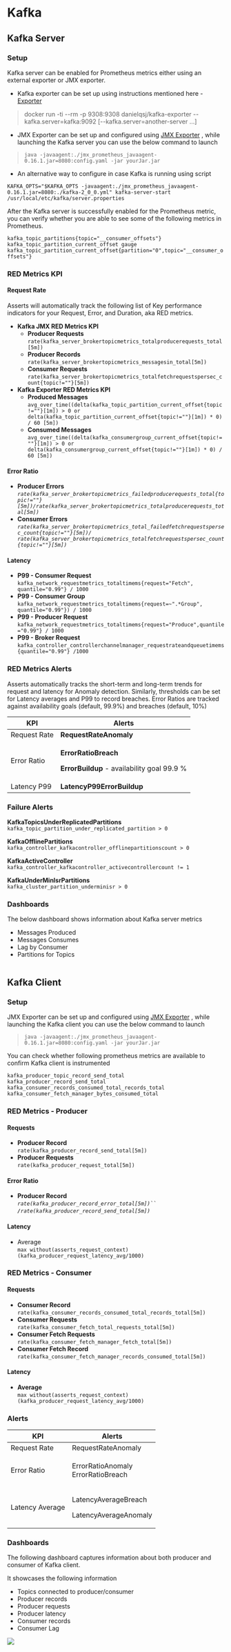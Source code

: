 # Kafka

## Kafka Server <a href="#kafka-server" id="kafka-server"></a>

### Setup <a href="#setup" id="setup"></a>

Kafka server can be enabled for Prometheus metrics either using an external exporter or JMX exporter.

* Kafka exporter can be set up using instructions mentioned here - [Exporter](https://github.com/danielqsj/kafka\_exporter)

> docker run -ti --rm -p 9308:9308 danielqsj/kafka-exporter --kafka.server=kafka:9092 \[--kafka.server=another-server ...]

* JMX Exporter can be set up and configured using [JMX Exporter](https://github.com/prometheus/jmx\_exporter) , while launching the Kafka server you can use the below command to launch

> `java -javaagent:./jmx_prometheus_javaagent-0.16.1.jar=8080:config.yaml -jar yourJar.jar`

* An alternative way to configure in case Kafka is running using script

`KAFKA_OPTS="$KAFKA_OPTS -javaagent:./jmx_prometheus_javaagent-0.16.1.jar=8080:./kafka-2_0_0.yml" kafka-server-start /usr/local/etc/kafka/server.properties`

After the Kafka server is successfully enabled for the Prometheus metric, you can verify whether you are able to see some of the following metrics in Prometheus.

`kafka_topic_partitions{topic="__consumer_offsets"}` \
`kafka_topic_partition_current_offset gauge kafka_topic_partition_current_offset{partition="0",topic="__consumer_offsets"}`

### RED Metrics KPI <a href="#metrics" id="metrics"></a>

#### Request Rate

Asserts will automatically track the following list of Key performance indicators for your Request, Error, and Duration, aka RED metrics.

* **Kafka JMX RED Metrics KPI**
  * **Producer Requests** \
    `rate(kafka_server_brokertopicmetrics_totalproducerequests_total[5m])`
  * **Producer Records**\
    `rate(kafka_server_brokertopicmetrics_messagesin_total[5m])`
  * **Consumer Requests**\
    `rate(kafka_server_brokertopicmetrics_totalfetchrequestspersec_count{topic!=""}[5m])`
* **Kafka Exporter RED Metrics KPI**
  * **Produced Messages**\
    &#x20;`avg_over_time((delta(kafka_topic_partition_current_offset{topic!=""}[1m]) > 0 or delta(kafka_topic_partition_current_offset{topic!=""}[1m]) * 0) / 60 [5m])`
  * **Consumed Messages**\
    `avg_over_time((delta(kafka_consumergroup_current_offset{topic!=""}[1m]) > 0 or delta(kafka_consumergroup_current_offset{topic!=""}[1m]) * 0) / 60 [5m])`

#### Error Ratio

* **Producer Errors**\
  _`rate(kafka_server_brokertopicmetrics_failedproducerequests_total{topic!=""}[5m])/rate(kafka_server_brokertopicmetrics_totalproducerequests_total[5m])`_
* **Consumer Errors**\
  _`rate(kafka_server_brokertopicmetrics_total_failedfetchrequestspersec_count{topic!=""}[5m])/ rate(kafka_server_brokertopicmetrics_totalfetchrequestspersec_count{topic!=""}[5m])`_

#### Latency

* **P99 - Consumer Request**\
  `kafka_network_requestmetrics_totaltimems{request="Fetch", quantile="0.99"} / 1000`
* **P99 - Consumer Group**\
  `kafka_network_requestmetrics_totaltimems{request=~".*Group", quantile="0.99"}) / 1000`
* **P99 - Producer Request**\
  `kafka_network_requestmetrics_totaltimems{request="Produce",quantile="0.99"} / 1000`
* **P99 - Broker Request**\
  `kafka_controller_controllerchannelmanager_requestrateandqueuetimems{quantile="0.99"} /1000`

### RED Metrics Alerts <a href="#alerts" id="alerts"></a>

Asserts automatically tracks the short-term and long-term trends for request and latency for Anomaly detection. Similarly, thresholds can be set for Latency averages and P99 to record breaches. Error Ratios are tracked against availability goals (default, 99.9%) and breaches (default, 10%)&#x20;

| **KPI**      | **Alerts**                                                                                              |
| ------------ | ------------------------------------------------------------------------------------------------------- |
| Request Rate | **RequestRateAnomaly**                                                                                  |
| Error Ratio  | <p><strong>ErrorRatioBreach</strong></p><p><strong>ErrorBuildup</strong> - availability goal 99.9 %</p> |
| Latency P99  | **LatencyP99ErrorBuildup**                                                                              |

### Failure Alerts <a href="#failure-alerts" id="failure-alerts"></a>

**KafkaTopicsUnderReplicatedPartitions**\
`kafka_topic_partition_under_replicated_partition > 0`

**KafkaOfflinePartitions**\
`kafka_controller_kafkacontroller_offlinepartitionscount > 0`

**KafkaActiveController**\
`kafka_controller_kafkacontroller_activecontrollercount != 1`

**KafkaUnderMinIsrPartitions**\
`kafka_cluster_partition_underminisr > 0`

### Dashboards <a href="#dashboards" id="dashboards"></a>

The below dashboard shows information about Kafka server metrics

* Messages Produced
* Messages Consumes
* Lag by Consumer
* Partitions for Topics

<figure><img src="../../.gitbook/assets/dash2.jpeg" alt=""><figcaption></figcaption></figure>



## Kafka Client <a href="#kafka-client" id="kafka-client"></a>

### Setup <a href="#setup.1" id="setup.1"></a>

JMX Exporter can be set up and configured using [JMX Exporter](https://github.com/prometheus/jmx\_exporter) , while launching the Kafka client you can use the below command to launch

> `java -javaagent:./jmx_prometheus_javaagent-0.16.1.jar=8080:config.yaml -jar yourJar.jar`

&#x20;You can check whether following prometheus metrics are available to confirm Kafka client is instrumented

`kafka_producer_topic_record_send_total`\
`kafka_producer_record_send_total`\
`kafka_consumer_records_consumed_total_records_total`\
`kafka_consumer_fetch_manager_bytes_consumed_total`

### RED Metrics - Producer <a href="#metrics-producer" id="metrics-producer"></a>

#### Requests

* **Producer Record**\
  `rate(kafka_producer_record_send_total[5m])`
* **Producer Requests**\
  `rate(kafka_producer_request_total[5m])`

#### Error Ratio

* **Producer Record**\
  _`rate(kafka_producer_record_error_total[5m])`` `**`/`**`rate(kafka_producer_record_send_total[5m])`_

#### Latency

* Average\
  `max without(asserts_request_context)(kafka_producer_request_latency_avg/1000)`

### RED Metrics - Consumer <a href="#metrics-producer" id="metrics-producer"></a>

#### Requests

* **Consumer Record**\
  `rate(kafka_consumer_records_consumed_total_records_total[5m])`
* **Consumer Requests**\
  `rate(kafka_consumer_fetch_total_requests_total[5m])`
* **Consumer Fetch Requests**\
  `rate(kafka_consumer_fetch_manager_fetch_total[5m])`
* **Consumer Fetch Record**\
  `rate(kafka_consumer_fetch_manager_records_consumed_total[5m])`

#### Latency

* **Average**\
  `max without(asserts_request_context) (kafka_producer_request_latency_avg/1000)`

### Alerts <a href="#alerts.1" id="alerts.1"></a>

| **KPI**         | **Alerts**                                              |
| --------------- | ------------------------------------------------------- |
| Request Rate    | RequestRateAnomaly                                      |
| Error Ratio     | <p>ErrorRatioAnomaly<br>ErrorRatioBreach</p>            |
| Latency Average | <p>LatencyAverageBreach</p><p>LatencyAverageAnomaly</p> |

### Dashboards <a href="#dashboards.1" id="dashboards.1"></a>

The following dashboard captures information about both producer and consumer of Kafka client.

It showcases the following information

* Topics connected to producer/consumer
* Producer records
* Producer requests
* Producer latency
* Consumer records
* Consumer Lag

![](<../../.gitbook/assets/image (12).png>)
